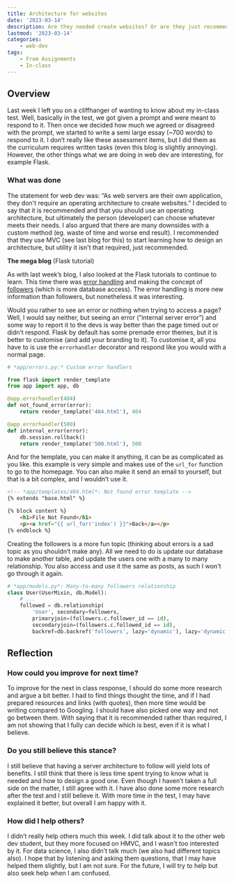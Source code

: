```yaml
---
title: Architecture for websites
date: '2023-03-14'
description: Are they needed create websites? Or are they just recommended?
lastmod: '2023-03-14'
categories:
    - web-dev
tags:
    - From Assignments
    - In-class
---
```


## Overview

Last week I left you on a cliffhanger of wanting to know about my in-class test. Well, basically in the test, we got given a prompt and were meant to respond to it. Then once we decided how much we agreed or disagreed with the prompt, we started to write a semi large essay (~700 words) to respond to it. I don’t really like these assessment items, but I did them as the curriculum requires written tasks (even this blog is slightly annoying). However, the other things what we are doing in web dev are interesting, for example Flask.

### What was done

The statement for web dev was: “As web servers are their own application, they don't require an operating architecture to create websites.” I decided to say that it is recommended and that you should use an operating architecture, but ultimately the person (developer) can choose whatever meets their needs. I also argued that there are many downsides with a custom method (eg. waste of time and worse end result). I recommended that they use MVC (see last blog for this) to start learning how to design an architecture, but utility it isn't that required, just recommended.

**The mega blog** (Flask tutorial)

As with last week’s blog, I also looked at the Flask tutorials to continue to learn. This time there was [error handling](https://blog.miguelgrinberg.com/post/the-flask-mega-tutorial-part-vii-error-handling) and making the concept of [followers](https://blog.miguelgrinberg.com/post/the-flask-mega-tutorial-part-viii-followers) (which is more database access). The error handling is more new information than followers, but nonetheless it was interesting.

Would you rather to see an error or nothing when trying to access a page? Well, I would say neither, but seeing an error (”internal server error”) and some way to report it to the devs is way better than the page timed out or didn’t respond. Flask by default has some premade error themes, but it is better to customise (and add your branding to it). To customise it, all you have to is use the `errorhandler` decorator and respond like you would with a normal page.

```python
# *app/errors.py:* Custom error handlers

from flask import render_template
from app import app, db

@app.errorhandler(404)
def not_found_error(error):
    return render_template('404.html'), 404

@app.errorhandler(500)
def internal_error(error):
    db.session.rollback()
    return render_template('500.html'), 500 
```

And for the template, you can make it anything, it can be as complicated as you like. this example is very simple and makes use of the `url_for` function to go to the homepage. You can also make it send an email to yourself, but that is a bit complex, and I wouldn’t use it.

```html
<!-- *app/templates/404.html*: Not found error template -->
{% extends "base.html" %}

{% block content %}
    <h1>File Not Found</h1>
    <p><a href="{{ url_for('index') }}">Back</a></p>
{% endblock %}
```

Creating the followers is a more fun topic (thinking about errors is a sad topic as you shouldn’t make any). All we need to do is update our database to make another table, and update the users one with a many to many relationship. You also access and use it the same as posts, as such I won't go through it again.

```python
# *app/models.py*: Many-to-many followers relationship
class User(UserMixin, db.Model):
    # ...
    followed = db.relationship(
        'User', secondary=followers,
        primaryjoin=(followers.c.follower_id == id),
        secondaryjoin=(followers.c.followed_id == id),
        backref=db.backref('followers', lazy='dynamic'), lazy='dynamic')
```

## Reflection

### How could you improve for next time?

To improve for the next in class response, I should do some more research and argue a bit better. I had to find things thought the time, and if I had prepared resources and links (with quotes), then more time would be writing compared to Googling. I should have also picked one way and not go between them. With saying that it is recommended rather than required, I am not showing that I fully can decide which is best, even if it is what I believe.

### Do you still believe this stance?

I still believe that having a server architecture to follow will yield lots of benefits. I still think that there is less time spent trying to know what is needed and how to design a good one. Even though I haven’t taken a full side on the matter, I still agree with it. I have also done some more research after the test and I still believe it. With more time in the test, I may have explained it better, but overall I am happy with it.

### How did I help others?

I didn’t really help others much this week. I did talk about it to the other web dev student, but they more focused on HMVC, and I wasn't too interested by it. For data science, I also didn’t talk much (we also had different topics also). I hope that by listening and asking them questions, that I may have helped them slightly, but I am not sure. For the future, I will try to help but also seek help when I am confused.
